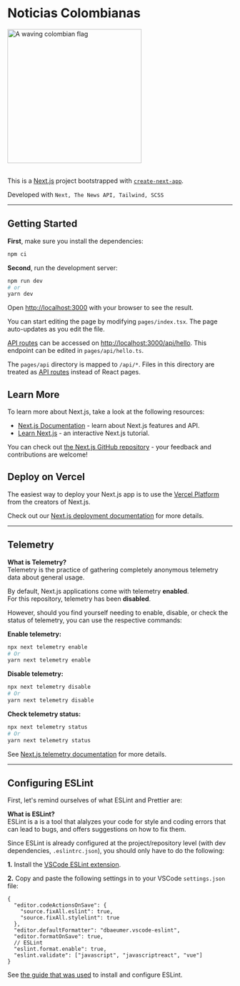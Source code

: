 # Noticias Colombianas

<a href="https://www.nicklal.dev">
  <img 
    src="https://1.bp.blogspot.com/-Jhk-wmlfDhw/YDP6Ig10FqI/AAAAAAAA388/0ewN64BTvRUQ1BWeN0aeCqSwcGCDdlAqwCLcBGAsYHQ/s0/Flag_of_Colombia.gif"
    alt="A waving colombian flag"
    width="300"
    loading="lazy"
  />
</a>

<br/>
<br/>

This is a [Next.js](https://nextjs.org/) project bootstrapped with [`create-next-app`](https://github.com/vercel/next.js/tree/canary/packages/create-next-app).

Developed with `Next, The News API, Tailwind, SCSS`

---

## Getting Started

**First**, make sure you install the dependencies:

```bash
npm ci
```

**Second**, run the development server:

```bash
npm run dev
# or
yarn dev
```

Open [http://localhost:3000](http://localhost:3000) with your browser to see the result.

You can start editing the page by modifying `pages/index.tsx`. The page auto-updates as you edit the file.

[API routes](https://nextjs.org/docs/api-routes/introduction) can be accessed on [http://localhost:3000/api/hello](http://localhost:3000/api/hello). This endpoint can be edited in `pages/api/hello.ts`.

The `pages/api` directory is mapped to `/api/*`. Files in this directory are treated as [API routes](https://nextjs.org/docs/api-routes/introduction) instead of React pages.

## Learn More

To learn more about Next.js, take a look at the following resources:

- [Next.js Documentation](https://nextjs.org/docs) - learn about Next.js features and API.
- [Learn Next.js](https://nextjs.org/learn) - an interactive Next.js tutorial.

You can check out [the Next.js GitHub repository](https://github.com/vercel/next.js/) - your feedback and contributions are welcome!

## Deploy on Vercel

The easiest way to deploy your Next.js app is to use the [Vercel Platform](https://vercel.com/new?utm_medium=default-template&filter=next.js&utm_source=create-next-app&utm_campaign=create-next-app-readme) from the creators of Next.js.

Check out our [Next.js deployment documentation](https://nextjs.org/docs/deployment) for more details.

---

## Telemetry

**What is Telemetry?** <br/>
Telemetry is the practice of gathering completely anonymous telemetry data about general usage.

By default, Next.js applications come with telemetry **enabled**. <br/>
For this repository, telemetry has been **disabled**.

However, should you find yourself needing to enable, disable, or check the status of telemetry,
you can use the respective commands:

**Enable telemetry:**

```bash
npx next telemetry enable
# Or
yarn next telemetry enable
```

**Disable telemetry:**

```bash
npx next telemetry disable
# Or
yarn next telemetry disable
```

**Check telemetry status:**

```bash
npx next telemetry status
# Or
yarn next telemetry status
```

See [Next.js telemetry documentation](https://nextjs.org/telemetry) for more details.

---

## Configuring ESLint
First, let's remind ourselves of what ESLint and Prettier are:

**What is ESLint?** <br/>
ESLint is a is a tool that alalyzes your code for style and coding errors that can lead to bugs, and offers suggestions on how to fix them.

Since ESLint is already configured at the project/repository level (with dev dependencies, `.eslintrc.json`), you should only have to do the following:

**1.** Install the [VSCode ESLint extension](https://marketplace.visualstudio.com/items?itemName=dbaeumer.vscode-eslint).
<br/>

**2.** Copy and paste the following settings in to your VSCode `settings.json` file:

```
{
  "editor.codeActionsOnSave": {
    "source.fixAll.eslint": true,
    "source.fixAll.stylelint": true
  },
  "editor.defaultFormatter": "dbaeumer.vscode-eslint",
  "editor.formatOnSave": true,
  // ESLint
  "eslint.format.enable": true,
  "eslint.validate": ["javascript", "javascriptreact", "vue"]
}

```

See [the guide that was used](https://www.sandromaglione.com/techblog/create-nextjs-project-with-typescript-eslint-prettier-tailwindcss) to install and configure ESLint.
